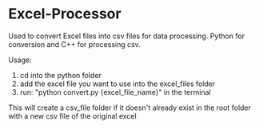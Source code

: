 # Excel-Processor
Used to convert Excel files into csv files for data processing. Python for conversion and C++ for processing csv.

Usage:
1. cd into the python folder
2. add the excel file you want to use into the excel_files folder
3. run: "python convert.py {excel_file_name}" in the terminal

This will create a csv_file folder if it doesn't already exist in the root folder with a new csv file of the original excel
